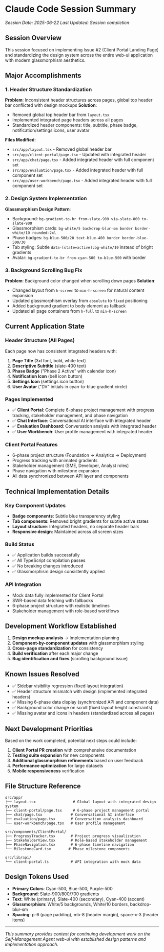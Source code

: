 # Claude Code Session Summary
*Session Date: 2025-06-22*
*Last Updated: Session completion*

## Session Overview
This session focused on implementing Issue #2 (Client Portal Landing Page) and standardizing the design system across the entire web-ui application with modern glassmorphism aesthetics.

## Major Accomplishments

### 1. Header Structure Standardization
**Problem**: Inconsistent header structures across pages, global top header bar conflicted with design mockups
**Solution**: 
- Removed global top header bar from `layout.tsx`
- Implemented integrated page headers across all pages
- Standardized header components: title, subtitle, phase badge, notification/settings icons, user avatar

**Files Modified**:
- `src/app/layout.tsx` - Removed global header bar
- `src/app/client-portal/page.tsx` - Updated with integrated header
- `src/app/chat/page.tsx` - Added integrated header with full component set
- `src/app/evaluation/page.tsx` - Added integrated header with full component set
- `src/app/user-workbench/page.tsx` - Added integrated header with full component set

### 2. Design System Implementation
**Glassmorphism Design Pattern**:
- Background: `bg-gradient-to-br from-slate-900 via-slate-800 to-slate-900`
- Glassmorphism cards: `bg-white/5 backdrop-blur-sm border border-white/10 rounded-2xl`
- Phase badges: `bg-blue-500/20 text-blue-400 border border-blue-500/30`
- Tab styling: Subtle `data-[state=active]:bg-white/10` instead of bright gradients
- Avatar: `bg-gradient-to-br from-cyan-500 to-blue-500` with border

### 3. Background Scrolling Bug Fix
**Problem**: Background color changed when scrolling down pages
**Solution**:
- Changed layout from `h-screen` to `min-h-screen` for natural content expansion
- Updated glassmorphism overlay from `absolute` to `fixed` positioning
- Added background gradient to body element as fallback
- Updated all page containers from `h-full` to `min-h-screen`

## Current Application State

### Header Structure (All Pages)
Each page now has consistent integrated headers with:
1. **Page Title** (3xl font, bold, white text)
2. **Descriptive Subtitle** (slate-400 text)
3. **Phase Badge** ("Phase 2 Active" with calendar icon)
4. **Notification Icon** (bell icon button)
5. **Settings Icon** (settings icon button)
6. **User Avatar** ("DV" initials in cyan-to-blue gradient circle)

### Pages Implemented
- ✅ **Client Portal**: Complete 6-phase project management with progress tracking, stakeholder management, and phase navigation
- ✅ **Chat Interface**: Conversational AI interface with integrated header
- ✅ **Evaluation Dashboard**: Conversation analysis with integrated header
- ✅ **User Workbench**: User profile management with integrated header

### Client Portal Features
- 6-phase project structure (Foundation → Analytics → Deployment)
- Progress tracking with animated gradients
- Stakeholder management (SME, Developer, Analyst roles)
- Phase navigation with milestone expansion
- All data synchronized between API layer and components

## Technical Implementation Details

### Key Component Updates
- **Badge components**: Subtle blue transparency styling
- **Tab components**: Removed bright gradients for subtle active states
- **Layout structure**: Integrated headers, no separate header bars
- **Responsive design**: Maintained across all screen sizes

### Build Status
- ✅ Application builds successfully
- ✅ All TypeScript compilation passes
- ✅ No breaking changes introduced
- ✅ Glassmorphism design consistently applied

### API Integration
- Mock data fully implemented for Client Portal
- SWR-based data fetching with fallbacks
- 6-phase project structure with realistic timelines
- Stakeholder management with role-based workflows

## Development Workflow Established
1. **Design mockup analysis** → Implementation planning
2. **Component-by-component updates** with glassmorphism styling
3. **Cross-page standardization** for consistency
4. **Build verification** after each major change
5. **Bug identification and fixes** (scrolling background issue)

## Known Issues Resolved
- ✅ Sidebar visibility regression (fixed layout integration)
- ✅ Header structure mismatch with design (implemented integrated headers)
- ✅ Missing 6-phase data display (synchronized API and component data)
- ✅ Background color change on scroll (fixed layout height constraints)
- ✅ Missing avatar and icons in headers (standardized across all pages)

## Next Development Priorities
Based on the work completed, potential next steps could include:
1. **Client Portal PR creation** with comprehensive documentation
2. **Testing suite expansion** for new components
3. **Additional glassmorphism refinements** based on user feedback
4. **Performance optimization** for large datasets
5. **Mobile responsiveness** verification

## File Structure Reference
```
src/app/
├── layout.tsx                 # Global layout with integrated design system
├── client-portal/page.tsx     # 6-phase project management portal
├── chat/page.tsx             # Conversational AI interface
├── evaluation/page.tsx       # Conversation analysis dashboard
└── user-workbench/page.tsx   # User profile management

src/components/ClientPortal/
├── ProgressTracker.tsx       # Project progress visualization
├── StakeholderView.tsx       # Role-based stakeholder management
├── PhaseNavigation.tsx       # 6-phase timeline navigation
└── MilestoneCard.tsx        # Phase milestone components

src/lib/api/
└── client-portal.ts          # API integration with mock data
```

## Design Tokens Used
- **Primary Colors**: Cyan-500, Blue-500, Purple-500
- **Background**: Slate-900/800/700 gradients
- **Text**: White (primary), Slate-400 (secondary), Cyan-400 (accent)
- **Glassmorphism**: White/5 backgrounds, White/10 borders, backdrop-blur-sm
- **Spacing**: p-6 (page padding), mb-8 (header margin), space-x-3 (header items)

---
*This summary provides context for continuing development work on the Self-Management Agent web-ui with established design patterns and implementation approach.*